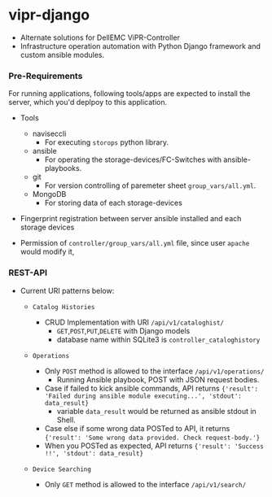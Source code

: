 # vipr-django

- Alternate solutions for DellEMC ViPR-Controller
- Infrastructure operation automation with Python Django framework and custom ansible modules.

### Pre-Requirements
For running applications, following tools/apps are expected to install the server, which you'd deplpoy to this application.
- Tools
  - naviseccli
    - For executing `storops` python library.
  - ansible
    - For operating the storage-devices/FC-Switches with ansible-playbooks.
  - git
    - For version controlling of paremeter sheet `group_vars/all.yml`.
  - MongoDB
    - For storing data of each storage-devices

- Fingerprint registration between server ansible installed and each storage devices
- Permission of `controller/group_vars/all.yml` file, since user `apache` would modify it,


### REST-API
- Current URI patterns below:
  - `Catalog Histories`
    - CRUD Implementation with URI `/api/v1/cataloghist/`
      - `GET`,`POST`,`PUT`,`DELETE` with Django models
      - database name within SQLite3 is `controller_cataloghistory`

  - `Operations`
    - Only `POST` method is allowed to the interface `/api/v1/operations/`
      - Running Ansible playbook, POST with JSON request bodies.
    - Case if failed to kick ansible commands, API returns `{'result': 'Failed during ansible module executing...', 'stdout': data_result}`
      - variable `data_result` would be returned as ansible stdout in Shell.
    - Case else if some wrong data POSTed to API, it returns `{'result': 'Some wrong data provided. Check request-body.'}`
    - When you POSTed as expected, API returns `{'result': 'Success !!', 'stdout': data_result}`

  - `Device Searching`
    - Only `GET` method is allowed to the interface `/api/v1/search/`
